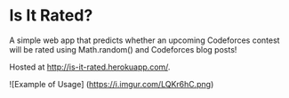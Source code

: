 # Is It Rated?
A simple web app that predicts whether an upcoming Codeforces contest will be rated using Math.random() and Codeforces blog posts!

Hosted at http://is-it-rated.herokuapp.com/.

![Example of Usage]
(https://i.imgur.com/LQKr6hC.png)
